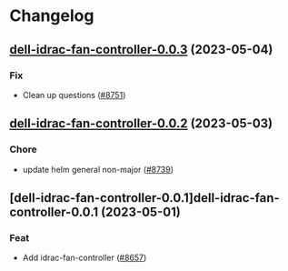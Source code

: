 # Changelog



## [dell-idrac-fan-controller-0.0.3](https://github.com/truecharts/charts/compare/dell-idrac-fan-controller-0.0.2...dell-idrac-fan-controller-0.0.3) (2023-05-04)

### Fix

- Clean up questions ([#8751](https://github.com/truecharts/charts/issues/8751))
  
  


## [dell-idrac-fan-controller-0.0.2](https://github.com/truecharts/charts/compare/dell-idrac-fan-controller-0.0.1...dell-idrac-fan-controller-0.0.2) (2023-05-03)

### Chore

- update helm general non-major ([#8739](https://github.com/truecharts/charts/issues/8739))
  
  


## [dell-idrac-fan-controller-0.0.1]dell-idrac-fan-controller-0.0.1 (2023-05-01)

### Feat

- Add idrac-fan-controller ([#8657](https://github.com/truecharts/charts/issues/8657))
  
  